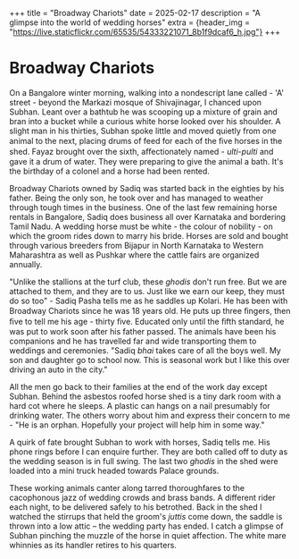 +++
title = "Broadway Chariots"
date = 2025-02-17
description = "A glimpse into the world of wedding horses"
extra = {header_img = "https://live.staticflickr.com/65535/54333221071_8b1f9dcaf6_h.jpg"}
+++

# Broadway Chariots

On a Bangalore winter morning, walking into a nondescript lane called - 'A'
street - beyond the Markazi mosque of Shivajinagar, I chanced upon Subhan.
Leant over a bathtub he was scooping up a mixture of grain and bran into a
bucket while a curious white horse looked over his shoulder. A slight man in
his thirties, Subhan spoke little and moved quietly from one animal to the
next, placing drums of feed for each of the ﬁve horses in the shed. Fayaz
brought over the sixth, aﬀectionately named - _ulti-pulti_ and gave it a drum of
water. They were preparing to give the animal a bath. It's the birthday of a
colonel and a horse had been rented.

Broadway Chariots owned by Sadiq was started back in the eighties by his
father. Being the only son, he took over and has managed to weather through
tough times in the business. One of the last few remaining horse rentals in
Bangalore, Sadiq does business all over Karnataka and bordering Tamil Nadu. A
wedding horse must be white - the colour of nobility - on which the groom rides
down to marry his bride. Horses are sold and bought through various breeders
from Bijapur in North Karnataka to Western Maharashtra as well as Pushkar where
the cattle fairs are organized annually.

"Unlike the stallions at the turf club, these _ghodis_ don't run free. But we are
attached to them, and they are to us. Just like we earn our keep, they must do
so too" - Sadiq Pasha tells me as he saddles up Kolari. He has been with
Broadway Chariots since he was 18 years old. He puts up three ﬁngers, then ﬁve
to tell me his age - thirty ﬁve. Educated only until the ﬁfth standard, he was
put to work soon after his father passed. The animals have been his companions
and he has travelled far and wide transporting them to weddings and ceremonies.
"Sadiq _bhai_ takes care of all the boys well. My son and daughter go to school
now. This is seasonal work but I like this over driving an auto in the city."

All the men go back to their families at the end of the work day except Subhan.
Behind the asbestos roofed horse shed is a tiny dark room with a hard cot where
he sleeps. A plastic can hangs on a nail presumably for drinking water. The
others worry about him and express their concern to me - "He is an orphan.
Hopefully your project will help him in some way."

A quirk of fate brought Subhan to work with horses, Sadiq tells me. His phone
rings before I can enquire further. They are both called off to duty as the
wedding season is in full swing. The last two _ghodis_ in the shed were loaded
into a mini truck headed towards Palace grounds.

These working animals canter along tarred thoroughfares to the cacophonous jazz
of wedding crowds and brass bands. A different rider each night, to be
delivered safely to his betrothed. Back in the shed I watched the stirrups that
held the groom's _juttis_ come down, the saddle is thrown into a low attic – the
wedding party has ended. I catch a glimpse of Subhan pinching the muzzle of the
horse in quiet affection. The white mare whinnies as its handler retires to his
quarters.

<div class="gallery">
 <a href="https://live.staticflickr.com/65535/54333222651_303057c75d_h.jpg" data-ngthumb="https://live.staticflickr.com/65535/54333222651_1f70f9e523_m.jpg"></a>
 <a href="https://live.staticflickr.com/65535/54333447683_27412a3d9b_h.jpg" data-ngthumb="https://live.staticflickr.com/65535/54333447683_8015b54afd_m.jpg"></a>
 <a href="https://live.staticflickr.com/65535/54333632035_61c5ca3a44_h.jpg" data-ngthumb="https://live.staticflickr.com/65535/54333632035_363029912c_m.jpg"></a>
 <a href="https://live.staticflickr.com/65535/54333218581_a7a881f1f8_h.jpg" data-ngthumb="https://live.staticflickr.com/65535/54333218581_5428f9629d_m.jpg"></a>
 <a href="https://live.staticflickr.com/65535/54333217006_27cfae47f9_h.jpg" data-ngthumb="https://live.staticflickr.com/65535/54333217006_5b466e1308_m.jpg"></a>
 <a href="https://live.staticflickr.com/65535/54332309347_6ffdd69372_h.jpg" data-ngthumb="https://live.staticflickr.com/65535/54332309347_188703731d_m.jpg"></a>
 <a href="https://live.staticflickr.com/65535/54333629660_6723e19e5d_h.jpg" data-ngthumb="https://live.staticflickr.com/65535/54333629660_8b4fded7d2_m.jpg"></a>
 <a href="https://live.staticflickr.com/65535/54333443888_23419ba90d_h.jpg" data-ngthumb="https://live.staticflickr.com/65535/54333443888_e8b6d6f44b_m.jpg"></a>
 <a href="https://live.staticflickr.com/65535/54333433714_c47f028b9d_h.jpg" data-ngthumb="https://live.staticflickr.com/65535/54333433714_48eba8e0db_m.jpg"></a>
 <a href="https://live.staticflickr.com/65535/54332310297_1917c9cf05_h.jpg" data-ngthumb="https://live.staticflickr.com/65535/54332310297_c64f10424d_m.jpg"></a>
 <a href="https://live.staticflickr.com/65535/54332308557_79116f7448_h.jpg" data-ngthumb="https://live.staticflickr.com/65535/54332308557_2098132f88_m.jpg"></a>
 <a href="https://live.staticflickr.com/65535/54333439234_df6e44830f_h.jpg" data-ngthumb="https://live.staticflickr.com/65535/54333439234_3129c8e66e_m.jpg"></a>
</div>
